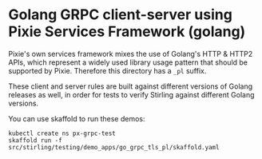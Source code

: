 # Golang GRPC client-server using Pixie Services Framework (golang)

Pixie's own services framework mixes the use of Golang's HTTP & HTTP2 APIs, which represent
a widely used library usage pattern that should be supported by Pixie. Therefore this directory has
a `_pl` suffix.

These client and server rules are built against different versions of Golang releases as well,
in order for tests to verify Stirling against different Golang versions.

You can use skaffold to run these demos:

```shell
kubectl create ns px-grpc-test
skaffold run -f src/stirling/testing/demo_apps/go_grpc_tls_pl/skaffold.yaml
```
